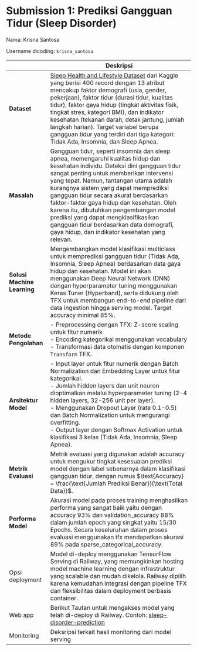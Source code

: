 # Submission 1: Prediksi Gangguan Tidur (Sleep Disorder)
Nama: Krisna Santosa

Username dicoding: `krisna_santosa`

| | Deskripsi |
| ----------- | ----------- |
| **Dataset** | [Sleep Health and Lifestyle Dataset](https://www.kaggle.com/datasets/uom190346a/sleep-health-and-lifestyle-dataset/data) dari Kaggle yang berisi 400 record dengan 13 atribut mencakup faktor demografi (usia, gender, pekerjaan), faktor tidur (durasi tidur, kualitas tidur), faktor gaya hidup (tingkat aktivitas fisik, tingkat stres, kategori BMI), dan indikator kesehatan (tekanan darah, detak jantung, jumlah langkah harian). Target variabel berupa gangguan tidur yang terdiri dari tiga kategori: Tidak Ada, Insomnia, dan Sleep Apnea. |
| **Masalah** | Gangguan tidur, seperti insomnia dan sleep apnea, memengaruhi kualitas hidup dan kesehatan individu. Deteksi dini gangguan tidur sangat penting untuk memberikan intervensi yang tepat. Namun, tantangan utama adalah kurangnya sistem yang dapat memprediksi gangguan tidur secara akurat berdasarkan faktor-faktor gaya hidup dan kesehatan. Oleh karena itu, dibutuhkan pengembangan model prediksi yang dapat mengklasifikasikan gangguan tidur berdasarkan data demografi, gaya hidup, dan indikator kesehatan yang relevan. |
| **Solusi Machine Learning** | Mengembangkan model klasifikasi multiclass untuk memprediksi gangguan tidur (Tidak Ada, Insomnia, Sleep Apnea) berdasarkan data gaya hidup dan kesehatan. Model ini akan menggunakan Deep Neural Network (DNN) dengan hyperparameter tuning menggunakan Keras Tuner (Hyperband), serta didukung oleh TFX untuk membangun end-to-end pipeline dari data ingestion hingga serving model. Target accuracy minimal 85%. |
| **Metode Pengolahan** | - Preprocessing dengan TFX: Z-score scaling untuk fitur numerik<br>- Encoding kategorikal menggunakan vocabulary<br>- Transformasi data otomatis dengan komponen `Transform` TFX. |
| **Arsitektur Model** | - Input layer untuk fitur numerik dengan Batch Normalization dan Embedding Layer untuk fitur kategorikal.<br>- Jumlah hidden layers dan unit neuron dioptimalkan melalui hyperparameter tuning (2-4 hidden layers, 32-256 unit per layer).<br>- Menggunakan Dropout Layer (rate 0.1-0.5) dan Batch Normalization untuk mengurangi overfitting.<br>- Output layer dengan Softmax Activation untuk klasifikasi 3 kelas (Tidak Ada, Insomnia, Sleep Apnea). |
| **Metrik Evaluasi** | Metrik evaluasi yang digunakan adalah accuracy untuk mengukur tingkat kesesuaian prediksi model dengan label sebenarnya dalam klasifikasi gangguan tidur, dengan rumus $\text{Accuracy} = \frac{\text{Jumlah Prediksi Benar}}{\text{Total Data}}$. |
| **Performa Model** | Akurasi model pada proses training menghasilkan performa yang sangat baik yaitu dengan accuracy 93% dan validation_accuracy 88% dalam jumlah epoch yang singkat yaitu 15/30 Epochs. Secara keseluruhan dalam proses evaluasi menggunakan tfx mendapatkan akurasi 89% pada sparse_categorical_accuracy. |
| Opsi deployment | Model di-deploy menggunakan TensorFlow Serving di Railway, yang memungkinkan hosting model machine learning dengan infrastruktur yang scalable dan mudah dikelola. Railway dipilih karena kemudahan integrasi dengan pipeline TFX dan fleksibilitas dalam deployment berbasis container. |
| Web app | Berikut Tautan untuk mengakses model yang telah di-deploy di Railway. Contoh: [sleep-disorder-prediction](https://sleep-disorder-prediction.up.railway.app/v1/models/sleep_disorder)|
| Monitoring | Deksripsi terkait hasil monitoring dari model serving |